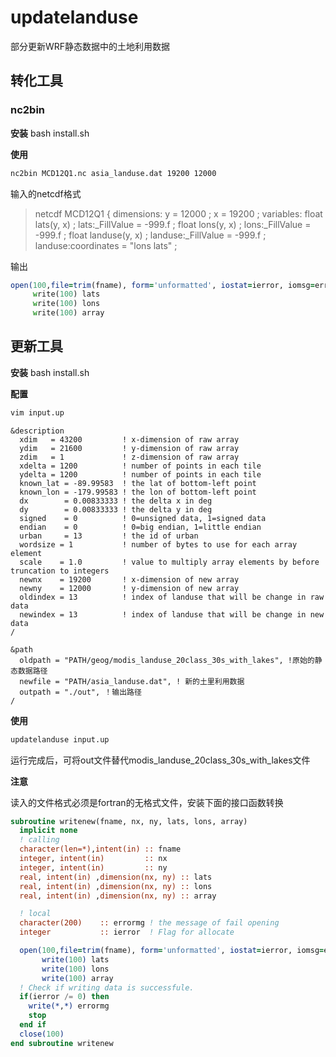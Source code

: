 # updatelanduse

部分更新WRF静态数据中的土地利用数据


## 转化工具

### nc2bin

**安装**
bash install.sh

**使用**

``` bash
nc2bin MCD12Q1.nc asia_landuse.dat 19200 12000
```

输入的netcdf格式
> netcdf MCD12Q1 {
> dimensions:
>     y = 12000 ;
>     x = 19200 ;
> variables:
>     float lats(y, x) ;
>         lats:_FillValue = -999.f ;
>     float lons(y, x) ;
>         lons:_FillValue = -999.f ;
>     float landuse(y, x) ;
>         landuse:_FillValue = -999.f ;
>         landuse:coordinates = "lons lats" ;

输出
``` fortran
open(100,file=trim(fname), form='unformatted', iostat=ierror, iomsg=errormg)
     write(100) lats
     write(100) lons
     write(100) array
```

## 更新工具

**安装**
bash install.sh

**配置**

``` bash
vim input.up
```

``` 
&description
  xdim   = 43200         ! x-dimension of raw array
  ydim   = 21600         ! y-dimension of raw array
  zdim   = 1             ! z-dimension of raw array
  xdelta = 1200          ! number of points in each tile
  ydelta = 1200          ! number of points in each tile
  known_lat = -89.99583  ! the lat of bottom-left point
  known_lon = -179.99583 ! the lon of bottom-left point
  dx        = 0.00833333 ! the delta x in deg
  dy        = 0.00833333 ! the delta y in deg
  signed    = 0          ! 0=unsigned data, 1=signed data
  endian    = 0          ! 0=big endian, 1=little endian
  urban     = 13         ! the id of urban
  wordsize = 1           ! number of bytes to use for each array element
  scale    = 1.0         ! value to multiply array elements by before truncation to integers
  newnx    = 19200       ! x-dimension of new array
  newny    = 12000       ! y-dimension of new array
  oldindex = 13          ! index of landuse that will be change in raw data
  newindex = 13          ! index of landuse that will be change in new data
/

&path
  oldpath = "PATH/geog/modis_landuse_20class_30s_with_lakes", !原始的静态数据路径
  newfile = "PATH/asia_landuse.dat", ! 新的土里利用数据
  outpath = "./out", ！输出路径
/
```

**使用**
``` bash
updatelanduse input.up
```

运行完成后，可将out文件替代modis_landuse_20class_30s_with_lakes文件

**注意**

读入的文件格式必须是fortran的无格式文件，安装下面的接口函数转换

``` fortran
subroutine writenew(fname, nx, ny, lats, lons, array)
  implicit none
  ! calling
  character(len=*),intent(in) :: fname
  integer, intent(in)         :: nx
  integer, intent(in)         :: ny
  real, intent(in) ,dimension(nx, ny) :: lats
  real, intent(in) ,dimension(nx, ny) :: lons
  real, intent(in) ,dimension(nx, ny) :: array

  ! local
  character(200)    :: errormg ! the message of fail opening   
  integer           :: ierror  ! Flag for allocate 

  open(100,file=trim(fname), form='unformatted', iostat=ierror, iomsg=errormg)
       write(100) lats
       write(100) lons
       write(100) array
  ! Check if writing data is successfule. 
  if(ierror /= 0) then
    write(*,*) errormg
    stop
  end if
  close(100)
end subroutine writenew
```